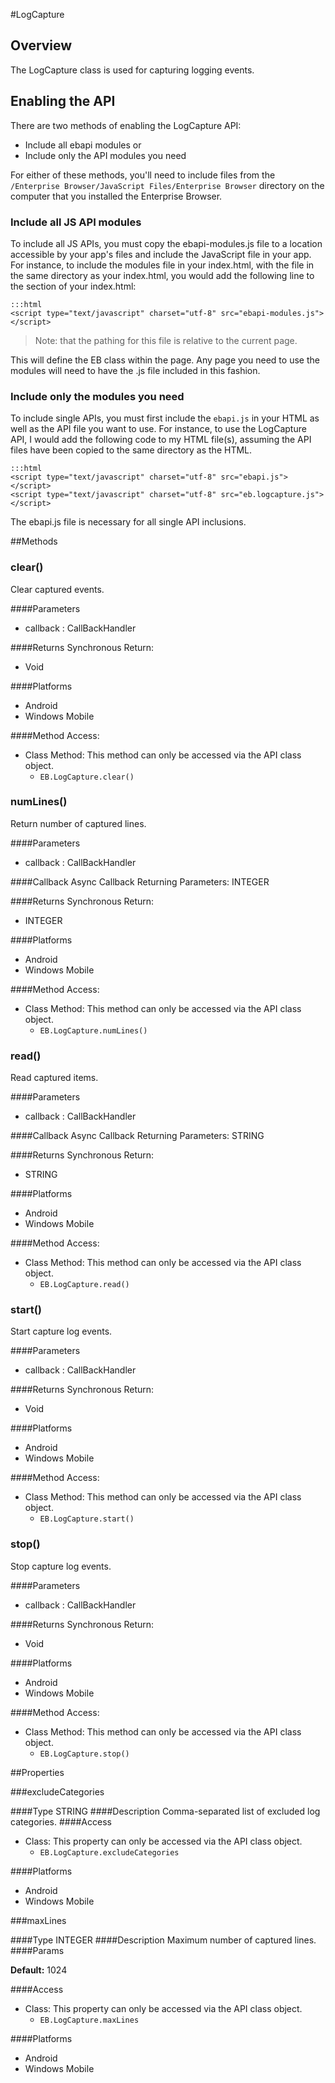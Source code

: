 #LogCapture


## Overview
The LogCapture class is used for capturing logging events.
        
## Enabling the API
There are two methods of enabling the LogCapture API: 

* Include all ebapi modules or 
* Include only the API modules you need 

For either of these methods, you'll need to include files from the `/Enterprise Browser/JavaScript Files/Enterprise Browser` directory on the computer that you installed the Enterprise Browser.

### Include all JS API modules
To include all JS APIs, you must copy the ebapi-modules.js file to a location accessible by your app's files and include the JavaScript file in your app. For instance, to include the modules file in your index.html, with the file in the same directory as your index.html, you would add the following line to the <head> section of your index.html:

    :::html
    <script type="text/javascript" charset="utf-8" src="ebapi-modules.js"></script>

> Note: that the pathing for this file is relative to the current page.

This will define the EB class within the page. Any page you need to use the modules will need to have the .js file included in this fashion.

### Include only the modules you need
To include single APIs, you must first include the `ebapi.js` in your HTML as well as the API file you want to use. For instance, to use the LogCapture API, I would add the following code to my HTML file(s), assuming the API files have been copied to the same directory as the HTML.

    :::html
    <script type="text/javascript" charset="utf-8" src="ebapi.js"></script>
    <script type="text/javascript" charset="utf-8" src="eb.logcapture.js"></script>

The ebapi.js file is necessary for all single API inclusions.

        


##Methods



### clear()
Clear captured events.

####Parameters
<ul><li>callback : <span class='text-info'>CallBackHandler</span></li></ul>

####Returns
Synchronous Return:

* Void

####Platforms

* Android
* Windows Mobile

####Method Access:

* Class Method: This method can only be accessed via the API class object. 
	* <code>EB.LogCapture.clear()</code> 


### numLines()
Return number of captured lines.

####Parameters
<ul><li>callback : <span class='text-info'>CallBackHandler</span></li></ul>

####Callback
Async Callback Returning Parameters: <span class='text-info'>INTEGER</span></p><ul></ul>

####Returns
Synchronous Return:

* INTEGER

####Platforms

* Android
* Windows Mobile

####Method Access:

* Class Method: This method can only be accessed via the API class object. 
	* <code>EB.LogCapture.numLines()</code> 


### read()
Read captured items.

####Parameters
<ul><li>callback : <span class='text-info'>CallBackHandler</span></li></ul>

####Callback
Async Callback Returning Parameters: <span class='text-info'>STRING</span></p><ul></ul>

####Returns
Synchronous Return:

* STRING

####Platforms

* Android
* Windows Mobile

####Method Access:

* Class Method: This method can only be accessed via the API class object. 
	* <code>EB.LogCapture.read()</code> 


### start()
Start capture log events.

####Parameters
<ul><li>callback : <span class='text-info'>CallBackHandler</span></li></ul>

####Returns
Synchronous Return:

* Void

####Platforms

* Android
* Windows Mobile

####Method Access:

* Class Method: This method can only be accessed via the API class object. 
	* <code>EB.LogCapture.start()</code> 


### stop()
Stop capture log events.

####Parameters
<ul><li>callback : <span class='text-info'>CallBackHandler</span></li></ul>

####Returns
Synchronous Return:

* Void

####Platforms

* Android
* Windows Mobile

####Method Access:

* Class Method: This method can only be accessed via the API class object. 
	* <code>EB.LogCapture.stop()</code> 


##Properties



###excludeCategories

####Type
<span class='text-info'>STRING</span> 
####Description
Comma-separated list of excluded log categories.
####Access


* Class: This property can only be accessed via the API class object.
	* <code>EB.LogCapture.excludeCategories</code>



####Platforms

* Android
* Windows Mobile

###maxLines

####Type
<span class='text-info'>INTEGER</span> 
####Description
Maximum number of captured lines.
####Params
<p><strong>Default:</strong> 1024</p>
####Access


* Class: This property can only be accessed via the API class object.
	* <code>EB.LogCapture.maxLines</code>



####Platforms

* Android
* Windows Mobile